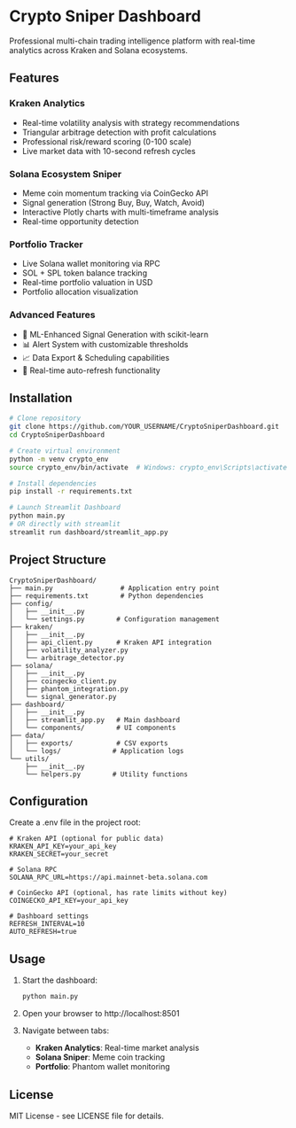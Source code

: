 ﻿# Crypto Sniper Dashboard

Professional multi-chain trading intelligence platform with real-time analytics across Kraken and Solana ecosystems.

## Features

### Kraken Analytics
- Real-time volatility analysis with strategy recommendations
- Triangular arbitrage detection with profit calculations
- Professional risk/reward scoring (0-100 scale)
- Live market data with 10-second refresh cycles

### Solana Ecosystem Sniper  
- Meme coin momentum tracking via CoinGecko API
- Signal generation (Strong Buy, Buy, Watch, Avoid)
- Interactive Plotly charts with multi-timeframe analysis
- Real-time opportunity detection

### Portfolio Tracker
- Live Solana wallet monitoring via RPC
- SOL + SPL token balance tracking
- Real-time portfolio valuation in USD
- Portfolio allocation visualization

### Advanced Features
- 🤖 ML-Enhanced Signal Generation with scikit-learn
- 📊 Alert System with customizable thresholds
- 📈 Data Export & Scheduling capabilities
- 🔄 Real-time auto-refresh functionality

## Installation

```bash
# Clone repository
git clone https://github.com/YOUR_USERNAME/CryptoSniperDashboard.git
cd CryptoSniperDashboard

# Create virtual environment
python -m venv crypto_env
source crypto_env/bin/activate  # Windows: crypto_env\Scripts\activate

# Install dependencies
pip install -r requirements.txt

# Launch Streamlit Dashboard
python main.py
# OR directly with streamlit
streamlit run dashboard/streamlit_app.py
```

## Project Structure

```
CryptoSniperDashboard/
├── main.py                 # Application entry point
├── requirements.txt        # Python dependencies
├── config/
│   ├── __init__.py
│   └── settings.py        # Configuration management
├── kraken/
│   ├── __init__.py
│   ├── api_client.py      # Kraken API integration
│   ├── volatility_analyzer.py
│   └── arbitrage_detector.py
├── solana/
│   ├── __init__.py
│   ├── coingecko_client.py
│   ├── phantom_integration.py
│   └── signal_generator.py
├── dashboard/
│   ├── __init__.py
│   ├── streamlit_app.py   # Main dashboard
│   └── components/        # UI components
├── data/
│   ├── exports/           # CSV exports
│   └── logs/             # Application logs
└── utils/
    ├── __init__.py
    └── helpers.py        # Utility functions
```

## Configuration

Create a .env file in the project root:

```env
# Kraken API (optional for public data)
KRAKEN_API_KEY=your_api_key
KRAKEN_SECRET=your_secret

# Solana RPC
SOLANA_RPC_URL=https://api.mainnet-beta.solana.com

# CoinGecko API (optional, has rate limits without key)
COINGECKO_API_KEY=your_api_key

# Dashboard settings
REFRESH_INTERVAL=10
AUTO_REFRESH=true
```

## Usage

1. Start the dashboard:
   ```bash
   python main.py
   ```

2. Open your browser to http://localhost:8501

3. Navigate between tabs:
   - **Kraken Analytics**: Real-time market analysis
   - **Solana Sniper**: Meme coin tracking
   - **Portfolio**: Phantom wallet monitoring

## License

MIT License - see LICENSE file for details.